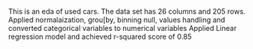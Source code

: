 This is an eda of used cars.
The data set has 26 columns and 205 rows.
Applied normalaization, grou[by, binning null, values handling and converted categorical variables to numerical variables
Applied Linear regression model and achieved r-squared score of 0.85
